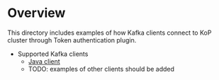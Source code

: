 # Overview

This directory includes examples of how Kafka clients connect to KoP cluster through Token authentication plugin.

- Supported Kafka clients
  - [Java client](https://github.com/streamnative/pulsar-examples/tree/master/kop/java) 
  - TODO: examples of other clients should be added
